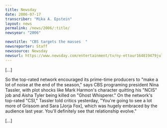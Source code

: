 ```yaml
---
title: Newsday
date: 2006-07-17
transcriber: "Mika A. Epstein"
layout: news
permalink: /news/2006/:title/
newsyear: "2006"

newstitle: "CBS targets the masses  "
newsreporter: Staff
newssource: Newsday
newsurl: https://www.newsday.com/entertainment/tv/ny-ettour164819479jul16,0,2337581.story?coll=ny-television-print
---
```


[...]

So the top-rated network encouraged its prime-time producers to "make a lot of noise at the end of the season," says CBS programing president Nina Tassler, with plot shocks like Mark Harmon's character quitting his "NCIS" job and Aisha Tyler being killed on "Ghost Whisperer." On the network's top-rated "CSI," Tassler told critics yesterday, "You're going to see a lot more of Grissom and Sara [Jorja Fox], which was hugely embraced by the audience last year. You'll definitely see that relationship evolve."

[...]
